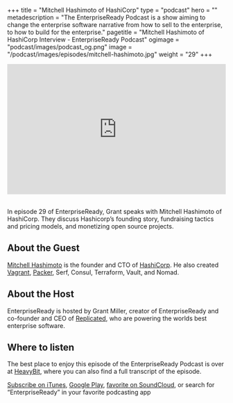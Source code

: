 +++
title = "Mitchell Hashimoto of HashiCorp"
type = "podcast"
hero = ""
metadescription = "The EnterpriseReady Podcast is a show aiming to change the enterprise software narrative from how to sell to the enterprise, to how to build for the enterprise."
pagetitle = "Mitchell Hashimoto of HashiCorp Interview - EnterpriseReady Podcast"
ogimage = "podcast/images/podcast_og.png"
image = "/podcast/images/episodes/mitchell-hashimoto.jpg"
weight = "29"
+++

<iframe width="100%" height="300" scrolling="no" frameborder="no" allow="autoplay" src="https://w.soundcloud.com/player/?url=https%3A//api.soundcloud.com/tracks/819018322&color=%23ff5500&auto_play=false&hide_related=false&show_comments=true&show_user=true&show_reposts=false&show_teaser=true&visual=true"></iframe>

\
In episode 29 of EnterpriseReady, Grant speaks with Mitchell Hashimoto of HashiCorp. They discuss Hashicorp’s founding story, fundraising tactics and pricing models, and monetizing open source projects.

## About the Guest 

[Mitchell Hashimoto](https://twitter.com/mitchellh) is the founder and CTO of [HashiCorp](https://www.hashicorp.com/). He also created [Vagrant](https://www.vagrantup.com/), [Packer](https://www.packer.io/), Serf, Consul, Terraform, Vault, and Nomad.

## About the Host

EnterpriseReady is hosted by Grant Miller, creator of EnterpriseReady and co-founder and CEO of [Replicated](https://www.replicated.com), who are powering the worlds best enterprise software.

## Where to listen

The best place to enjoy this episode of the EnterpriseReady Podcast is over at [HeavyBit](https://www.heavybit.com/library/podcasts/enterpriseready/ep-30-on-call-management-with-alex-solomon-of-pagerduty/), where you can also find a full transcript of the episode.

[Subscribe on iTunes](https://podcasts.apple.com/us/podcast/enterpriseready/id1437951282), [Google Play](https://play.google.com/music/listen?u=0#/ps/Iq3uifjva44tdvm2orhu4apvjtu), [favorite on SoundCloud](https://soundcloud.com/heavybit/sets/enterpriseready), or search for “EnterpriseReady” in your favorite podcasting app

